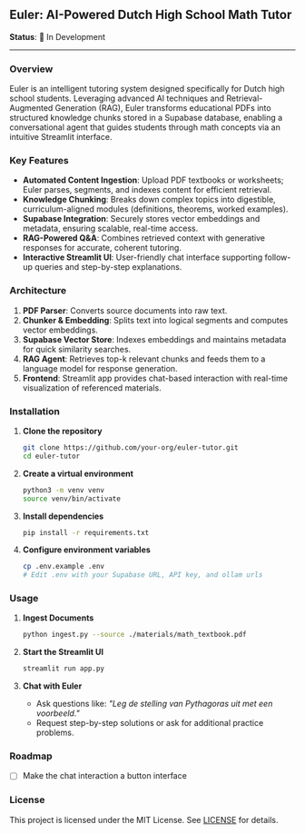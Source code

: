 ## Euler: AI-Powered Dutch High School Math Tutor

**Status**: 🚧 In Development

---

### Overview

Euler is an intelligent tutoring system designed specifically for Dutch high school students. Leveraging advanced AI techniques and Retrieval-Augmented Generation (RAG), Euler transforms educational PDFs into structured knowledge chunks stored in a Supabase database, enabling a conversational agent that guides students through math concepts via an intuitive Streamlit interface.

### Key Features

* **Automated Content Ingestion**: Upload PDF textbooks or worksheets; Euler parses, segments, and indexes content for efficient retrieval.
* **Knowledge Chunking**: Breaks down complex topics into digestible, curriculum-aligned modules (definitions, theorems, worked examples).
* **Supabase Integration**: Securely stores vector embeddings and metadata, ensuring scalable, real-time access.
* **RAG-Powered Q\&A**: Combines retrieved context with generative responses for accurate, coherent tutoring.
* **Interactive Streamlit UI**: User-friendly chat interface supporting follow-up queries and step-by-step explanations.

### Architecture

1. **PDF Parser**: Converts source documents into raw text.
2. **Chunker & Embedding**: Splits text into logical segments and computes vector embeddings.
3. **Supabase Vector Store**: Indexes embeddings and maintains metadata for quick similarity searches.
4. **RAG Agent**: Retrieves top-k relevant chunks and feeds them to a language model for response generation.
5. **Frontend**: Streamlit app provides chat-based interaction with real-time visualization of referenced materials.

### Installation

1. **Clone the repository**

   ```bash
   git clone https://github.com/your-org/euler-tutor.git
   cd euler-tutor
   ```
2. **Create a virtual environment**

   ```bash
   python3 -m venv venv
   source venv/bin/activate
   ```
3. **Install dependencies**

   ```bash
   pip install -r requirements.txt
   ```
4. **Configure environment variables**

   ```bash
   cp .env.example .env
   # Edit .env with your Supabase URL, API key, and ollam urls
   ```

### Usage

1. **Ingest Documents**

   ```bash
   python ingest.py --source ./materials/math_textbook.pdf
   ```
2. **Start the Streamlit UI**

   ```bash
   streamlit run app.py
   ```
3. **Chat with Euler**

   * Ask questions like: *"Leg de stelling van Pythagoras uit met een voorbeeld."*
   * Request step-by-step solutions or ask for additional practice problems.

### Roadmap

* [ ] Make the chat interaction a button interface

### License

This project is licensed under the MIT License. See [LICENSE](./LICENSE) for details.
